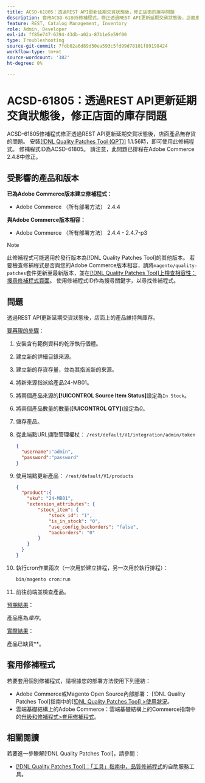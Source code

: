 ```yaml
---
title: ACSD-61805：透過REST API更新延期交貨狀態後，修正店面的庫存問題
description: 套用ACSD-61805修補程式，修正透過REST API更新延期交貨狀態後，店面產品無存貨的Adobe Commerce問題
feature: REST, Catalog Management, Inventory
role: Admin, Developer
exl-id: ff85e747-6394-43db-a02a-87b1e5e59f00
type: Troubleshooting
source-git-commit: 7fdb02a6d89d50ea593c5fd99d78101f89198424
workflow-type: tm+mt
source-wordcount: '382'
ht-degree: 0%

---
```


# ACSD-61805：透過REST API更新延期交貨狀態後，修正店面的庫存問題

ACSD-61805修補程式修正透過REST API更新延期交貨狀態後，店面產品無存貨的問題。 安裝[[!DNL Quality Patches Tool (QPT)]](/help/tools/quality-patches-tool/quality-patches-tool-to-self-serve-quality-patches.md) 1.1.56時，即可使用此修補程式。 修補程式ID為ACSD-61805。 請注意，此問題已排程在Adobe Commerce 2.4.8中修正。

## 受影響的產品和版本

**已為Adobe Commerce版本建立修補程式：**

* Adobe Commerce （所有部署方法） 2.4.4

**與Adobe Commerce版本相容：**

* Adobe Commerce （所有部署方法） 2.4.4 - 2.4.7-p3

>[!NOTE]
>
>此修補程式可能適用於發行版本為[!DNL Quality Patches Tool]的其他版本。 若要檢查修補程式是否與您的Adobe Commerce版本相容，請將`magento/quality-patches`套件更新至最新版本，並在[[!DNL Quality Patches Tool]上檢查相容性：搜尋修補程式頁面](https://experienceleague.adobe.com/tools/commerce-quality-patches/index.html)。 使用修補程式ID作為搜尋關鍵字，以尋找修補程式。

## 問題

透過REST API更新延期交貨狀態後，店面上的產品維持無庫存。

<u>要再現的步驟</u>：

1. 安裝含有範例資料的乾淨執行個體。
1. 建立新的詳細目錄來源。
1. 建立新的存貨存量，並為其指派新的來源。
1. 將新來源指派給產品24-MB01。
1. 將兩個產品來源的&#x200B;**[!UICONTROL Source Item Status]**&#x200B;設定為`In Stock`。
1. 將兩個產品數量的數量(**[!UICONTROL QTY]**)設定為&#x200B;*0*。
1. 儲存產品。
1. 從此端點URL擷取管理權杖： `/rest/default/V1/integration/admin/token`

   ```json
   {
     "username":"admin", 
     "password":"password" 
   }
   ```

1. 使用端點更新產品： `/rest/default/V1/products`

   ```json
   {
     "product":{
       "sku": "24-MB01",
       "extension_attributes": {
           "stock_item": {
               "stock_id": "1",
               "is_in_stock": "0",
               "use_config_backorders": "false",
               "backorders": "0"
           }
       }
     }
   }
   ```

1. 執行cron作業兩次（一次用於建立排程，另一次用於執行排程）：

   ```bash
   bin/magento cron:run
   ```

1. 前往前端並檢查產品。

<u>預期結果</u>：

產品應為&#x200B;*庫存*。

<u>實際結果</u>：

產品已缺貨&#x200B;**。

## 套用修補程式

若要套用個別修補程式，請根據您的部署方法使用下列連結：

* Adobe Commerce或Magento Open Source內部部署： [!DNL Quality Patches Tool]指南中的[[!DNL Quality Patches Tool] >使用狀況](/help/tools/quality-patches-tool/usage.md)。
* 雲端基礎結構上的Adobe Commerce：雲端基礎結構上的Commerce指南中的[升級和修補程式>套用修補程式](https://experienceleague.adobe.com/docs/commerce-cloud-service/user-guide/develop/upgrade/apply-patches.html)。

## 相關閱讀

若要進一步瞭解[!DNL Quality Patches Tool]，請參閱：

* [[!DNL Quality Patches Tool]：「工具」指南中，品質修補程式](/help/tools/quality-patches-tool/quality-patches-tool-to-self-serve-quality-patches.md)的自助服務工具。
